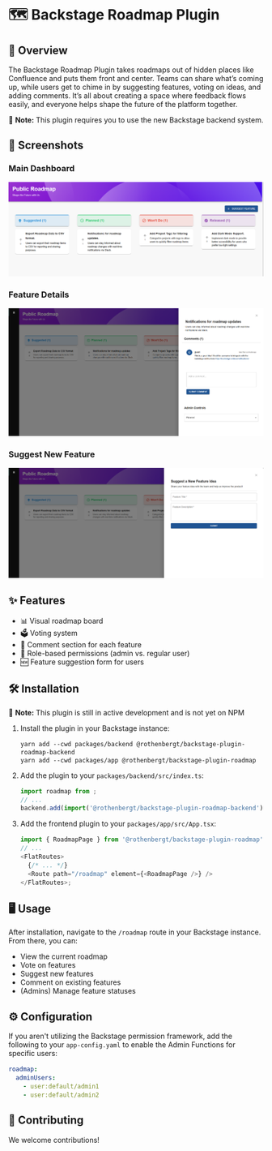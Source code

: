 # 🗺️ Backstage Roadmap Plugin

## 🌟 Overview

The Backstage Roadmap Plugin takes roadmaps out of hidden places like Confluence and puts them front and center. Teams can share what’s coming up, while users get to chime in by suggesting features, voting on ideas, and adding comments. It’s all about creating a space where feedback flows easily, and everyone helps shape the future of the platform together.

🚀 **Note:** This plugin requires you to use the new Backstage backend system.

## 📸 Screenshots

### Main Dashboard

![Main Dashboard](./assets/MainDashboard.png)

### Feature Details

![Feature Details Drawer](./assets/FeatureDetailsDrawer.png)

### Suggest New Feature

![Suggestion Drawer](./assets/SuggestionDrawer.png)

## ✨ Features

- 📊 Visual roadmap board
- 🗳️ Voting system
- 💬 Comment section for each feature
- 🔐 Role-based permissions (admin vs. regular user)
- 🆕 Feature suggestion form for users

## 🛠️ Installation

🚀 **Note:** This plugin is still in active development and is not yet on NPM

1. Install the plugin in your Backstage instance:

   ```
   yarn add --cwd packages/backend @rothenbergt/backstage-plugin-roadmap-backend
   yarn add --cwd packages/app @rothenbergt/backstage-plugin-roadmap
   ```

2. Add the plugin to your `packages/backend/src/index.ts`:

   ```typescript
   import roadmap from ;
   // ...
   backend.add(import('@rothenbergt/backstage-plugin-roadmap-backend'));
   ```

3. Add the frontend plugin to your `packages/app/src/App.tsx`:
   ```typescript
   import { RoadmapPage } from '@rothenbergt/backstage-plugin-roadmap';
   // ...
   <FlatRoutes>
     {/* ... */}
     <Route path="/roadmap" element={<RoadmapPage />} />
   </FlatRoutes>;
   ```

## 🖥️ Usage

After installation, navigate to the `/roadmap` route in your Backstage instance. From there, you can:

- View the current roadmap
- Vote on features
- Suggest new features
- Comment on existing features
- (Admins) Manage feature statuses

## ⚙️ Configuration

If you aren't utilizing the Backstage permission framework, add the following to your `app-config.yaml` to enable the Admin Functions for specific users:

```yaml
roadmap:
  adminUsers:
    - user:default/admin1
    - user:default/admin2
```

## 🤝 Contributing

We welcome contributions!
